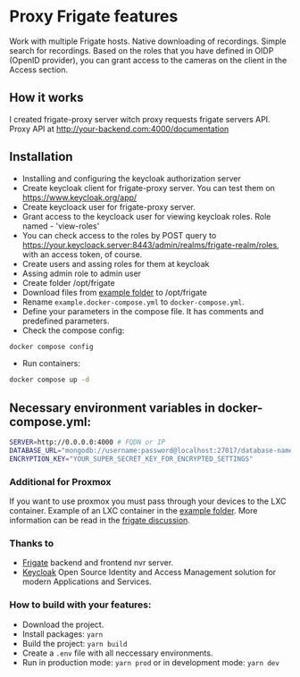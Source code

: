 # Proxy Frigate features
Work with multiple Frigate hosts.
Native downloading of recordings.
Simple search for recordings.
Based on the roles that you have defined in OIDP (OpenID provider), you can grant access to the cameras on the client in the Access section.

## How it works
I created frigate-proxy server witch proxy requests frigate servers API.
Proxy API at http://your-backend.com:4000/documentation


## Installation
* Installing and configuring the keycloak authorization server
* Create keycloak client for frigate-proxy server. You can test them on https://www.keycloak.org/app/
* Create keycloack user for frigate-proxy server.
* Grant access to the keycloack user for viewing keycloak roles. Role named - 'view-roles'
* You can check access to the roles by POST query to https://your.keycloack.server:8443/admin/realms/frigate-realm/roles, with an access token, of course.
* Create users and assing roles for them at keycloak
* Assing admin role to admin user
* Create folder /opt/frigate
* Download files from [example folder](https://github.com/NlightN22/frigate-proxy/tree/master/example) to /opt/frigate
* Rename `example.docker-compose.yml` to `docker-compose.yml`.
* Define your parameters in the compose file. It has comments and predefined parameters.
* Check the compose config:
```bash 
docker compose config
``` 
* Run containers:
```bash
docker compose up -d
```

## Necessary environment variables in docker-compose.yml:
```bash
SERVER=http://0.0.0.0:4000 # FQDN or IP
DATABASE_URL="mongodb://username:password@localhost:27017/database-name?retryWrites=true&w=majority&authSource=admin" # Mongo DB at cluster mode
ENCRYPTION_KEY="YOUR_SUPER_SECRET_KEY_FOR_ENCRYPTED_SETTINGS"
```

### Additional for Proxmox
If you want to use proxmox you must pass through your devices to the LXC container.
Example of an LXC container in the [example folder](https://github.com/NlightN22/frigate-proxy/tree/master/example).
More information can be read in the [frigate discussion](https://github.com/blakeblackshear/frigate/discussions/5773).

### Thanks to
* [Frigate](https://github.com/blakeblackshear/frigate) backend and frontend nvr server.
* [Keycloak](https://github.com/keycloak/keycloak) Open Source Identity and Access Management solution for modern Applications and Services.

### How to build with your features:
* Download the project.
* Install packages: `yarn`
* Build the project: `yarn build`
* Create a `.env` file with all neccessary environments.
* Run in production mode: `yarn prod` or in development mode: `yarn dev`